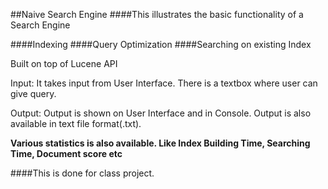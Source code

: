 ##Naive Search Engine
####This illustrates the basic functionality of a Search Engine

####Indexing
####Query Optimization
####Searching on existing Index 


<p>Built on top of Lucene API</p> 

Input: It takes input from User Interface. There is a textbox where user can give query.

Output: Output is shown on User Interface and in Console. 
Output is also available in text file format(.txt). 

<p><b>Various statistics is also available. Like Index Building Time, Searching Time, Document score etc  </b></p>

####This is done for class project. 